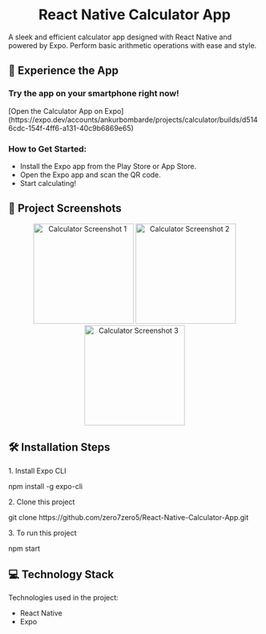 <h1 align="center" id="title">React Native Calculator App</h1>

<p id="description">A sleek and efficient calculator app designed with React Native and powered by Expo. Perform basic arithmetic operations with ease and style.</p>

<h2>🚀 Experience the App</h2>

<h3>Try the app on your smartphone right now!</h3>
[Open the Calculator App on Expo](https://expo.dev/accounts/ankurbombarde/projects/calculator/builds/d5146cdc-154f-4ff6-a131-40c9b6869e65)

<h3>How to Get Started:</h3>

- Install the Expo app from the Play Store or App Store.
- Open the Expo app and scan the QR code.
- Start calculating!

<h2>📸 Project Screenshots</h2>

<div align="center">
  <img src="./assets/Screenshots/Calculator_ss1.jpg" alt="Calculator Screenshot 1" width="200">
  <img src="./assets/Screenshots/Calculator_ss2.jpg" alt="Calculator Screenshot 2" width="200">
  <img src="./assets/Screenshots/Calculator_ss3.jpg" alt="Calculator Screenshot 3" width="200">
</div>

<h2>🛠️ Installation Steps</h2>

<p>1. Install Expo CLI</p>

npm install -g expo-cli
<p>2. Clone this project</p>
git clone https://github.com/zero7zero5/React-Native-Calculator-App.git
<p>3. To run this project</p>
npm start
<h2>💻 Technology Stack</h2>
Technologies used in the project:

- React Native
- Expo
